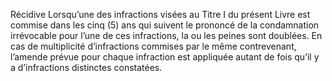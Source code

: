 Récidive
Lorsqu’une des infractions visées au Titre I du présent Livre est commise dans les cinq (5) ans qui suivent le prononcé de la condamnation irrévocable pour l’une de ces infractions, la ou les peines sont doublées.
En cas de multiplicité d’infractions commises par le même contrevenant, l’amende prévue pour chaque infraction est appliquée autant de fois qu’il y a d’infractions distinctes constatées.